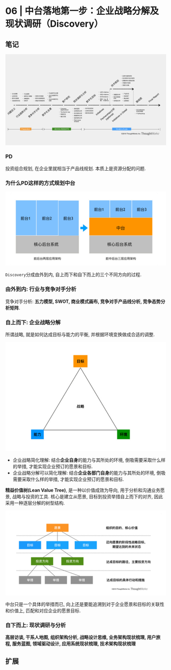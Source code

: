 # 06 | 中台落地第一步：企业战略分解及现状调研（Discovery）

## 笔记

![](./img/06_01.jpeg)

### PD

投资组合规划, 在企业里就相当于产品线规划. 本质上是资源分配的问题.

### 为什么PD这样的方式规划中台

![](./img/06_02.png)

`Discovery`分成由外到内, 自上而下和自下而上的三个不同方向的过程.

### 由外到内: 行业与竞争对手分析

竞争对手分析: **五力模型, SWOT, 商业模式画布, 竞争对手产品线分析, 竞争态势分析矩阵**.

### 自上而下: 企业战略分解

所谓战略, 就是如何达成目标与能力的平衡, 并根据环境变换做成合适的调整.

![](./img/06_03.png)

* 企业战略简化理解: 结合**企业自身**的能力与其所处的环境, 倒吸需要采取什么样的举措, 才能实现企业预订的愿景和目标.
* 企业战略分解可以简化理解: 结合**企业各部门自身**的能力与其所处的环境, 倒吸需要采取什么样的举措, 才能实现企业预订的愿景和目标.

**精益价值树(Lean Value Tree)**, 是一种以价值成效为导向, 用于分析和沟通业务愿景, 战略与投资的工具. 核心是建立从愿景, 目标到投资举措自上而下的对齐, 因此采用一种逐层分解的树型结构.

![](./img/06_04.png)

中台只是一个具体的举措而已, 向上还是要能追溯到对于企业愿景和目标的关联性和价值上, 匹配和对应企业的愿景目标.

### 自下而上: 现状调研与分析

**高层访谈, 干系人地图, 组织架构分析, 战略设计思维, 业务架构现状梳理, 用户旅程, 服务蓝图, 领域驱动设计, 应用系统现状梳理, 技术架构现状梳理**

## 扩展